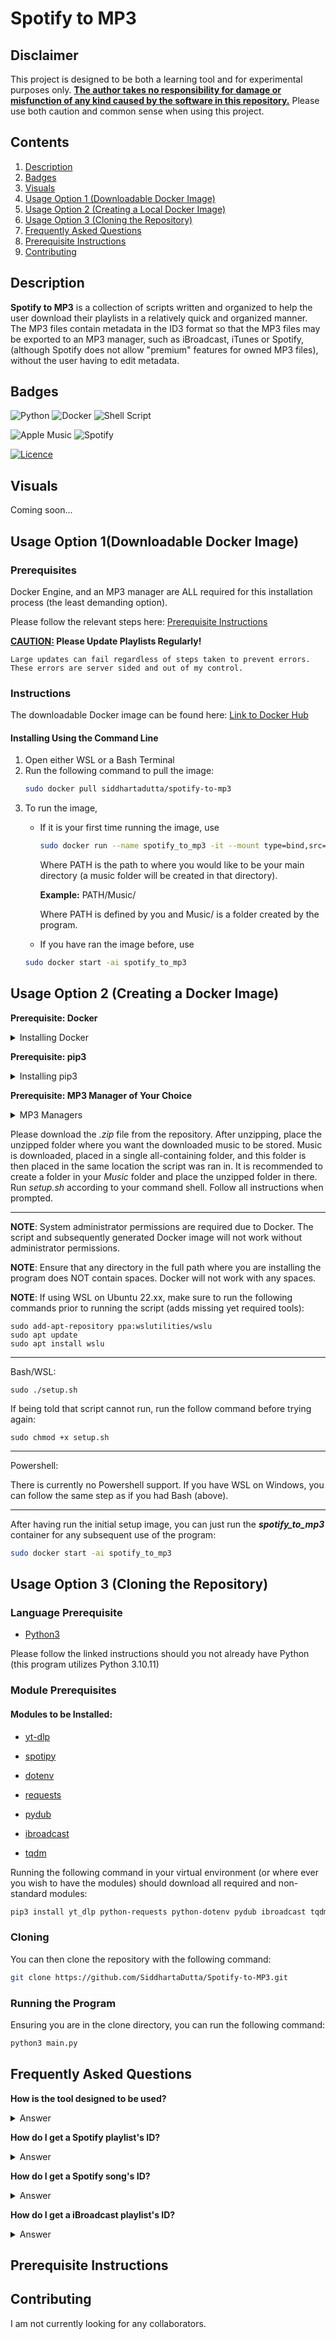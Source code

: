 # Spotify to MP3

## Disclaimer

This project is designed to be both a learning tool and for experimental purposes only. <u>**The author takes no responsibility for damage or misfunction of any kind caused by the software in this repository.**</u> Please use both caution and common sense when using this project.

## Contents
1. [Description](#description)
2. [Badges](#badges)
3. [Visuals](#visuals)
4. [Usage Option 1 (Downloadable Docker Image)](#usage-option-1downloadable-docker-image)
5. [Usage Option 2 (Creating a Local Docker Image)](#usage-option-2-creating-a-docker-image)
6. [Usage Option 3 (Cloning the Repository)](#usage-option-3-cloning-the-repository)
7. [Frequently Asked Questions](#frequently-asked-questions)
8. [Prerequisite Instructions](#prerequisite-instructions)
9. [Contributing](#contributing)

## Description

**Spotify to MP3** is a collection of scripts written and organized to help the user download their playlists in a relatively quick and organized manner. The MP3 files contain metadata in the ID3 format so that the MP3 files may be exported to an MP3 manager, such as iBroadcast, iTunes or Spotify, (although Spotify does not allow "premium" features for owned MP3 files), without the user having to edit metadata.

## Badges
![Python](https://img.shields.io/badge/python-3670A0?style=for-the-badge&logo=python&logoColor=ffdd54)
![Docker](https://img.shields.io/badge/docker-%230db7ed.svg?style=for-the-badge&logo=docker&logoColor=white)
![Shell Script](https://img.shields.io/badge/shell_script-%23121011.svg?style=for-the-badge&logo=gnu-bash&logoColor=white)

![Apple Music](https://img.shields.io/badge/Apple_Music-9933CC?style=for-the-badge&logo=apple-music&logoColor=white)
![Spotify](https://img.shields.io/badge/Spotify-1ED760?style=for-the-badge&logo=spotify&logoColor=white)

[![Licence](https://img.shields.io/github/license/Ileriayo/markdown-badges?style=for-the-badge)](./LICENSE)

## Visuals

Coming soon...

## Usage Option 1(Downloadable Docker Image)

### Prerequisites

Docker Engine, and an MP3 manager are ALL required for this installation process (the least demanding option).

Please follow the relevant steps here: [Prerequisite Instructions](#prerequisite-instructions)

<b><u>CAUTION:</u> Please Update Playlists Regularly!</b>

    Large updates can fail regardless of steps taken to prevent errors. These errors are server sided and out of my control.

### Instructions

The downloadable Docker image can be found here: [Link to Docker Hub](https://hub.docker.com/r/siddhartadutta/spotify-to-mp3)

#### Installing Using the Command Line
1. Open either WSL or a Bash Terminal
2. Run the following command to pull the image:
    ```bash
    sudo docker pull siddhartadutta/spotify-to-mp3
    ```
3. To run the image,
    * If it is your first time running the image, use
        ```bash
        sudo docker run --name spotify_to_mp3 -it --mount type=bind,src=<PATH>,target=/src siddhartadutta/spotify-to-mp3
        ```
        Where PATH is the path to where you would like to be your main directory (a music folder will be created in that directory).

        <b>Example:</b> PATH/Music/ 
        
        Where PATH is defined by you and Music/ is a folder created by the program.
    * If you have ran the image before, use
    ```bash
    sudo docker start -ai spotify_to_mp3
    ```

## Usage Option 2 (Creating a Docker Image)

**Prerequisite: Docker**

<details><summary>Installing Docker</summary>

***
Detailed instructions will come in the future. Please follow the instructions here instead: https://docs.docker.com/get-docker/
***

</details>

**Prerequisite: pip3**

<details><summary>Installing pip3</summary>

***
Please enter the following command into your terminal (if you are not sure if you have pip3, it is safe to run this command still):

```
sudo apt install python3-pip
```
***

</details>

**Prerequisite: MP3 Manager of Your Choice**

<details><summary>MP3 Managers</summary>

***
If you have an Apple device, it is highly recommended you use either iBroadcast or Apple Music as your MP3 manager.

If you have an Android device, it is highly recommended you use iBroadcast.

Spotify is **not** recommended as even with your own MP3 files, Spotify still applies non-premium rules such as limited skips and ads.

Other managers may work, those previously mentioned have just been tested with this program.
***

</details>

Please download the *.zip* file from the repository. After unzipping, place the unzipped folder where you want the downloaded music to be stored. Music is downloaded, placed in a single all-containing folder, and this folder is then placed in the same location the script was ran in. It is recommended to create a folder in your *Music* folder and place the unzipped folder in there. Run *setup.sh* according to your command shell. Follow all instructions when prompted.

***
**NOTE**: System administrator permissions are required due to Docker. The script and subsequently generated Docker image will not work without administrator permissions.

**NOTE**: Ensure that any directory in the full path where you are installing the program does NOT contain spaces. Docker will not work with any spaces.

**NOTE**: If using WSL on Ubuntu 22.xx, make sure to run the following commands prior to running the script (adds missing yet required tools):
```
sudo add-apt-repository ppa:wslutilities/wslu
sudo apt update
sudo apt install wslu
```

***

Bash/WSL:
```
sudo ./setup.sh
```

If being told that script cannot run, run the follow command before trying again:
```
sudo chmod +x setup.sh
```

***

Powershell:

There is currently no Powershell support. If you have WSL on Windows, you can follow the same step as if you had Bash (above).

***

After having run the initial setup image, you can just run the ***spotify_to_mp3*** container for any subsequent use of the program:
```.sh
sudo docker start -ai spotify_to_mp3
```

## Usage Option 3 (Cloning the Repository)
### Language Prerequisite
* [Python3](https://www.python.org/downloads/) 

Please follow the linked instructions should you not already have Python (this program utilizes Python 3.10.11)
### Module Prerequisites
#### Modules to be Installed:
* [yt-dlp](https://pypi.org/project/yt-dlp/)

* [spotipy](https://pypi.org/project/spotipy/)

* [dotenv](https://pypi.org/project/python-dotenv/)

* [requests](https://pypi.org/project/requests/)

* [pydub](https://pypi.org/project/pydub/)

* [ibroadcast](https://pypi.org/project/ibroadcast/)

* [tqdm](https://pypi.org/project/tqdm/)

Running the following command in your virtual environment (or where ever you wish to have the modules) should download all required and non-standard modules:
```.sh
pip3 install yt_dlp python-requests python-dotenv pydub ibroadcast tqdm && pip3 install spotipy --upgrade
```

### Cloning

You can then clone the repository with the following command:
```.sh
git clone https://github.com/SiddhartaDutta/Spotify-to-MP3.git
```

### Running the Program
Ensuring you are in the clone directory, you can run the following command:
```bash
python3 main.py
```

## Frequently Asked Questions
**How is the tool designed to be used?** 
<details><summary>Answer</summary>

***
<u>When using iBroadcast</u> for your music library, your songs will be added in the same order they appear when you decide to update your playlist. If you wish for iBroadcast to mirror Spotify (only when uploading initially), then you can use the tool regularly with no worry about song order specification.

<u>When using Apple Music</u> for your music library, it is highly recommended that when creating playlists on Spotify, you create them grouped as albums; all songs belonging to an album should be grouped chronologically together. This style of listening involves fully listening to an album at once and adding desired songs then.

<u>Note for Apple Music:</u> However, if you do not wish to listen to music in an album fashion, you can still easily add albums to your MP3 manager. After downloading your music, you can sort the album folders by those edited most recent. This way, all albums will be listed that need to be transferred (is beneficial when there are a large amount of albums/singles).
***

</details>

**How do I get a Spotify playlist's ID?** 
<details><summary>Answer</summary>

***
First get the share link to a playlist. The playlist ID is after the '/playlist/' to the first question mark.

Example: https://open.spotify.com/playlist/0CdFo515yc2vcintnGYG3b?si=e8f762d893c64743

The ID is **0CdFo515yc2vcintnGYG3b**
***

</details>

**How do I get a Spotify song's ID?**

<details><summary>Answer</summary>

***
First get the share link to a song. The song ID is after the '/track/' to the first question mark.

Example: https://open.spotify.com/track/4PTG3Z6ehGkBFwjybzWkR8?si=d6d587fe7439454f

The ID is **4PTG3Z6ehGkBFwjybzWkR8**
***

</details>

**How do I get a iBroadcast playlist's ID?** 
<details><summary>Answer</summary>

***
First locate the url when your playlist is open. The playlist ID follows the ID tag within the URL and prior to the apersand (&).

Example: https://media.ibroadcast.com/?view=container&container_id=######&type=playlists

The ID is **######**
***

</details>

## Prerequisite Instructions


## Contributing

I am not currently looking for any collaborators.

